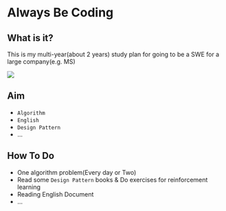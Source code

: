 # Always Be Coding

## What is it?

This is my multi-year(about 2 years) study plan for going to be a SWE for a large company(e.g. MS)

![](https://camo.githubusercontent.com/223e9758b09eb2908cb04c01c05f6e8550596dfd1526db5a2895c471b378a538/68747470733a2f2f64336a32706b6d6a74696e366f752e636c6f756466726f6e742e6e65742f636f64696e672d61742d7468652d7768697465626f6172642d73696c69636f6e2d76616c6c65792e706e67)

## Aim

- `Algorithm`
- `English`
- `Design Pattern`
- ...

## How To Do

- One algorithm problem(Every day  or Two)
- Read some `Design Pattern` books & Do exercises for reinforcement learning
- Reading English Document
- ...

